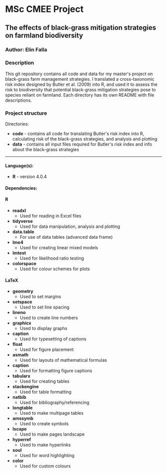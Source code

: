 # MSc CMEE Project
## The effects of black-grass mitigation strategies on farmland biodiversity
### Author: Elin Falla

### Description
This git repository contains all code and data for my master's project on black-grass farm management strategies. I translated a cross-taxonomic risk index designed by Butler et al. (2009) into R, and used it to assess the risk to biodiversity that potential black-grass mitigation strategies pose to species reliant on farmland. Each directory has its own README with file descriptions.

### Project structure

Directories:
- **code** - contains all code for translating Butler's risk index into R, calculating risk of the black-grass strategies, and analysis and plotting
- **data** - contains all input files required for Butler's risk index and info about the black-grass strategies

----

#### Language(s):
- **R** - version 4.0.4

#### Dependencies:
#### R
- **readxl**
  - Used for reading in Excel files
- **tidyverse**
  - Used for data manipulation, analysis and plotting
- **data.table**
  - For use of data tables (advanced data frame)
- **lme4**
  - Used for creating linear mixed models
- **lmtest**
  - Used for likelihood ratio testing
- **colorspace**
  - Used for colour schemes for plots


#### LaTeX
- **geometry**
  - Used to set margins
- **setspace**
   - Used to set line spacing
- **lineno**
  - Used to create line numbers
- **graphicx**
  - Used to display graphs
- **caption**
   - Used for typesetting of captions
- **float**
  - Used for figure placement
- **asmath**
  - Used for layouts of mathematical formulas
- **caption**
  - Used for formatting figure captions
- **tabularx**
  - Used for creating tables
- **stackengine**
  - Used for table formatting
- **natbib**
  - Used for bibliography/referencing
- **longtable**
  - Used to make multipage tables
- **amssymb**
  - Used to create symbols
- **lscape**
  - Used to make pages landscape
- **hyperref**
  - Used to make hyperlinks
- **soul**
  - Used for word highlighting
- **color**
  - Used for custom colours
